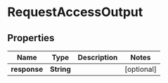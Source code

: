 

# RequestAccessOutput

## Properties

Name | Type | Description | Notes
------------ | ------------- | ------------- | -------------
**response** | **String** |  |  [optional]



